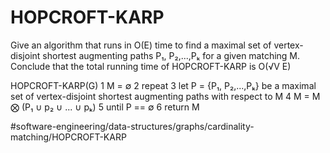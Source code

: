# HOPCROFT-KARP

Give an algorithm that runs in O(E) time to find a maximal set of
vertex-disjoint shortest augmenting paths P₁, P₂,...,Pₖ for a given
matching M. Conclude that the total running time of HOPCROFT-KARP is
O(√V E)

HOPCROFT-KARP(G)
1 M = ∅ 
2 repeat 
3   let P = {P₁, P₂,...,Pₖ} be a maximal set of vertex-disjoint shortest augmenting paths with respect to M 
4 M = M ⨂ (P₁ ∪ p₂ ∪ ... ∪ pₖ)
5 until P == ∅
6 return M


#software-engineering/data-structures/graphs/cardinality-matching/HOPCROFT-KARP
